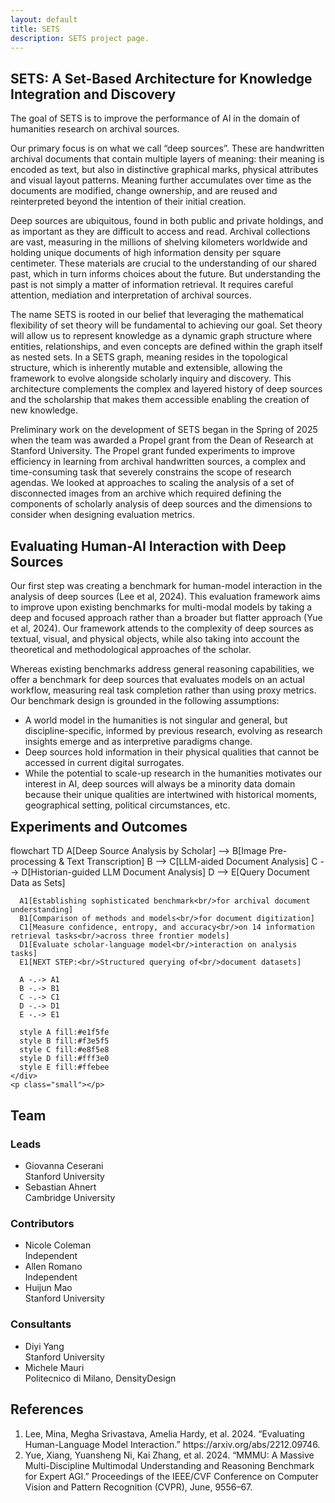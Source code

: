 ```yaml
---
layout: default
title: SETS
description: SETS project page.
---
```


<section class="hero">
  <h1>SETS: A Set-Based Architecture for Knowledge Integration and Discovery</h1>
  <p class="lead">The goal of SETS is to improve the performance of AI in the domain of humanities research on archival sources.</p>
</section>

<section id="about">
    <p>Our primary focus is on what we call “deep sources”. These are handwritten archival documents that contain multiple layers of meaning: their meaning is encoded as text, but also in distinctive graphical marks, physical attributes and visual layout patterns. Meaning further accumulates over time as the documents are modified, change ownership, and are reused and reinterpreted beyond the intention of their initial creation.</p>
    <p>Deep sources are ubiquitous, found in both public and private holdings, and as important as they are difficult to
    access and read. Archival collections are vast, measuring in the millions of shelving kilometers worldwide and
    holding unique documents of high information density per square centimeter. These materials are crucial to the
    understanding of our shared past, which in turn informs choices about the future. But understanding the past is not
    simply a matter of information retrieval. It requires careful attention, mediation and interpretation of archival
    sources.</p>
    <p>The name SETS is rooted in our belief that leveraging the mathematical flexibility of set theory will be fundamental
    to achieving our goal. Set theory will allow us to represent knowledge as a dynamic graph structure where entities,
    relationships, and even concepts are defined within the graph itself as nested sets. In a SETS graph, meaning
    resides in the topological structure, which is inherently mutable and extensible, allowing the framework to evolve
    alongside scholarly inquiry and discovery. This architecture complements the complex and layered history of deep
    sources and the scholarship that makes them accessible enabling the creation of new knowledge.</p>
    <p>Preliminary work on the development of SETS began in the Spring of 2025 when the team was awarded a Propel grant from
    the Dean of Research at Stanford University. The Propel grant funded experiments to improve efficiency in learning
    from archival handwritten sources, a complex and time-consuming task that severely constrains the scope of research
    agendas. We looked at approaches to scaling the analysis of a set of disconnected images from an archive which
    required defining the components of scholarly analysis of deep sources and the dimensions to consider when designing
    evaluation metrics.</p>
      <h2>Evaluating Human-AI Interaction with Deep Sources</h2>
      <p>Our first step was creating a benchmark for human-model interaction in the analysis of deep sources (Lee et al, 2024). This evaluation framework aims to improve upon existing benchmarks for multi-modal models by taking a deep and focused approach rather than a broader but flatter approach (Yue et al, 2024). Our framework attends to the complexity of deep sources as textual, visual, and physical objects, while also taking into account the theoretical and methodological approaches of the scholar.</p>
      <p>Whereas existing benchmarks address general reasoning capabilities, we offer a benchmark for deep sources that evaluates models on an actual workflow, measuring real task completion rather than using proxy metrics. Our benchmark design is grounded in the following assumptions:</p>
      <ul>
      <li>A world model in the humanities is not singular and general, but discipline-specific, informed by previous research,  evolving as research insights emerge and as interpretive paradigms change.</li>
      <li>Deep sources hold information in their physical qualities that cannot be accessed in current digital surrogates.</li>
      <li>While the potential to scale-up research in the humanities motivates our interest in AI, deep sources will always be a minority data domain because their unique qualities are intertwined with historical moments, geographical setting, political circumstances, etc.</li>
    </ul>
</section>

<section id="outcomes">
  <h2 id="outcomes-title" style="margin-top:0;">Experiments and Outcomes</h2>

  <div class="card" aria-labelledby="outcomes-title">
    <!-- Mermaid diagram -->
    <div class="mermaid">
    flowchart TD
      A[Deep Source Analysis by Scholar] --> B[Image Pre-processing & Text Transcription]
      B --> C[LLM-aided Document Analysis]
      C --> D[Historian-guided LLM Document Analysis]
      D --> E[Query Document Data as Sets]

      A1[Establishing sophisticated benchmark<br/>for archival document understanding]
      B1[Comparison of methods and models<br/>for document digitization]
      C1[Measure confidence, entropy, and accuracy<br/>on 14 information retrieval tasks<br/>across three frontier models]
      D1[Evaluate scholar-language model<br/>interaction on analysis tasks]
      E1[NEXT STEP:<br/>Structured querying of<br/>document datasets]

      A -.-> A1
      B -.-> B1
      C -.-> C1
      D -.-> D1
      E -.-> E1

      style A fill:#e1f5fe
      style B fill:#f3e5f5
      style C fill:#e8f5e8
      style D fill:#fff3e0
      style E fill:#ffebee
    </div>
    <p class="small"></p>
  </div>
</section>

<section id="team" class="card" aria-labelledby="team-title">
  <h2 id="team-title">Team</h2>
  <div class="team-grid">
    <div class="team-col" aria-labelledby="leads-title">
      <h3 id="leads-title">Leads</h3>
      <ul class="people">
        <li><span class="name">Giovanna Ceserani</span><br><span class="affil">Stanford University</span></li>
        <li><span class="name">Sebastian Ahnert</span><br><span class="affil">Cambridge University</span></li>
      </ul>
    </div>
    <div class="team-col" aria-labelledby="contributors-title">
      <h3 id="contributors-title">Contributors</h3>
      <ul class="people">
            <li><span class="name">Nicole Coleman</span><br><span class="affil">Independent</span></li>
            <li><span class="name">Allen Romano</span><br><span class="affil">Independent</span></li>
            <li><span class="name">Huijun Mao</span><br><span class="affil">Stanford University</span></li>
      </ul>
    </div>
    <div class="team-col" aria-labelledby="consultants-title">
      <h3 id="consultants-title">Consultants</h3>
      <ul class="people">
            <li><span class="name">Diyi Yang</span><br><span class="affil">Stanford University</span></li>
            <li><span class="name">Michele Mauri</span><br><span class="affil">Politecnico di Milano, DensityDesign</span></li>
      </ul>
    </div>
  </div>
</section>

<section id="references" aria-labelledby="references-title" class="section-spacer">
  <h2 id="references-title">References</h2>
  <ol class="refs">
    <li>Lee, Mina, Megha Srivastava, Amelia Hardy, et al. 2024. “Evaluating Human-Language Model Interaction.” https://arxiv.org/abs/2212.09746.</li>
    <li>Yue, Xiang, Yuansheng Ni, Kai Zhang, et al. 2024. “MMMU: A Massive Multi-Discipline Multimodal Understanding and Reasoning Benchmark for Expert AGI.” Proceedings of the IEEE/CVF Conference on Computer Vision and Pattern Recognition (CVPR), June, 9556–67.</li>
  </ol>
</section>